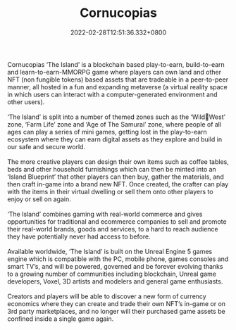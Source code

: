 ﻿---
title: "Cornucopias"
description: "The Island Awaits"
lead: "The Island Awaits"
date: 2022-02-28T12:51:36.332+0800
lastmod: 2022-02-28T12:51:36.332+0800
draft: false
featuredImage: ["100_cornucopias.jpg"]
score: "681"
status: "Development"
blockchain: ["Binance"]
nft_support: "Yes"
free_to_play: "Yes"
play_to_earn: ["NFT","Crypto"]
website: "https://www.cornucopias.io/?utm_source=PlayToEarn.net&utm_medium=organic&utm_campaign=gamepage"
twitter: "https://twitter.com/CornucopiasGame"
discord: "https://discord.com/invite/ZaavBkcGzJ"
telegram: "https://t.me/joinchat/Oo_NLKyNrjI5NDQ8"
github: 
youtube: "https://www.youtube.com/c/CornucopiasGame"
twitch: 
facebook: "https://www.facebook.com/cornucopiasgame/"
instagram: "https://www.instagram.com/cornucopiasgame/"
reddit: 
medium: "https://medium.com/copiwatch"
steam: 
gitbook: 
googleplay: 
appstore: 

  
    
categories: ["games"]
games: ["Building","Open-World","Simulation"]
toc: false
pinned: false
weight: 
---
Cornucopias ‘The Island’ is a blockchain based play-to-earn, build-to-earn and learn-to-earn-MMORPG game where players can own land and other NFT (non fungible tokens) based assets that are tradeable in a peer-to-peer manner, all hosted in a fun and expanding metaverse (a virtual reality space in which users can interact with a computer-generated environment and other users).<br> <br> ‘The Island’ is split into a number of themed zones such as the ‘WildWest’ zone, ‘Farm Life’ zone and ‘Age of The Samurai’ zone, where people of all ages can play a series of mini games, getting lost in the play-to-earn ecosystem where they can earn digital assets as they explore and build in our safe and secure world.<br> <br> The more creative players can design their own items such as coffee tables, beds and other household furnishings which can then be minted into an ‘Island Blueprint’ that other players can then buy, gather the materials, and then craft in-game into a brand new NFT. Once created, the crafter can play with the items in their virtual dwelling or sell them onto other players to enjoy or sell on again.<br> <br> ‘The Island’ combines gaming with real-world commerce and gives opportunities for traditional and ecommerce companies to sell and promote their real-world brands, goods and services, to a hard to reach audience they have potentially never had access to before.<br> <br> Available worldwide, ‘The Island’ is built on the Unreal Engine 5 games engine which is compatible with the PC, mobile phone, games consoles and smart TV’s, and will be powered, governed and be forever evolving thanks to a growing number of communities including blockchain, Unreal game developers, Voxel, 3D artists and modelers and general game enthusiasts.<br> <br> Creators and players will be able to discover a new form of currency economics where they can create and trade their own NFT’s in-game or on 3rd party marketplaces, and no longer will their purchased game assets be confined inside a single game again.